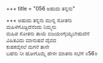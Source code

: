 +++
title = "056 ಅಹುದು ತನ್ನನು"

+++
ಅಹುದು ತನ್ನನು ಮುನ್ನ ಸೋತನು  
ಮಹಿಳೆಗೊಡ್ಡಿದೆನೆಂದು ನಿಮ್ಮನು  
ಮಹಿಪ ಸೋತನು ತಾಯೆ ಬಿಜಯಂಗೈಯ್ಯಬೇಹುದೆನೆ  
ವಿಹಿತವಿದು ಮಾನುಷವೆ ದೈವದ  
ಕುಹಕವೈಸಲೆ ಮಗನೆ ತಾನೇ  
ಬಹೆನು ನೀ ಹೋಗೊಮ್ಮೆ ಹೇಳೀ ಮಾತನಾ ಸಭೆಗೆ    ॥56॥